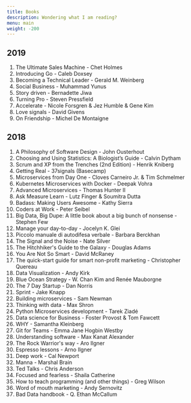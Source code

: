 ```yaml
---
title: Books
description: Wondering what I am reading?
menu: main
weight: -200
---
```


## 2019

1. The Ultimate Sales Machine - Chet Holmes
1. Introducing Go - Caleb Doxsey
1. Becoming a Technical Leader - Gerald M. Weinberg
1. Social Business - Muhammad Yunus
1. Story driven - Bernadette Jiwa
1. Turning Pro - Steven Pressfield
1. Accelerate -  Nicole Forsgren & Jez Humble & Gene Kim
1. Love signals - David Givens
1. On Friendship - Michel De Montaigne

## 2018

1. A Philosophy of Software Design - John Ousterhout
1. Choosing and Using Statistics: A Biologist’s Guide - Calvin Dytham
1. Scrum and XP from the Trenches (2nd Edition) - Henrik Kniberg
1. Getting Real - 37signals (Basecamp)
1. Microservices from Day One - Cloves Carneiro Jr. & Tim Schmelmer
1. Kubernetes Microservices with Docker - Deepak Vohra
1. Advanced Microservices - Thomas Hunter II
1. Ask Measure Learn - Lutz Finger & Soumitra Dutta
1. Badass: Making Users Awesome - Kathy Sierra
1. Coders at Work - Peter Seibel
1. Big Data, Big Dupe: A little book about a big bunch of nonsense - Stephen Few
1. Manage your day-to-day - Jocelyn K. Glei
1. Piccolo manuale di autodifesa verbale - Barbara Berckhan
1. The Signal and the Noise - Nate Silver
1. The Hitchhiker's Guide to the Galaxy - Douglas Adams
1. You Are Not So Smart - David McRaney
1. The quick-start guide for smart non-profit marketing - Christopher Quereau
1. Data Visualization - Andy Kirk
1. Blue Ocean Strategy - W. Chan Kim and Renée Mauborgne
1. The 7 Day Startup - Dan Norris
1. Sprint - Jake Knapp
1. Building microservices - Sam Newman
1. Thinking with data - Max Shron
1. Python Microservices development - Tarek Ziadé
1. Data science for Business - Foster Provost & Tom Fawcett
1. WHY - Samantha Kleinberg
1. Git for Teams - Emma Jane Hogbin Westby
1. Understanding software - Max Kanat Alexander
1. The Rock Warrior's way - Aro Ilgner
1. Espresso lessons - Arno Ilgner
1. Deep work - Cal Newport
1. Manna - Marshal Brain
1. Ted Talks - Chris Anderson
1. Focused and fearless - Shaila Catherine
1. How to teach programming (and other things) - Greg Wilson
1. Word of mouth marketing - Andy Sernovitz
1. Bad Data handbook - Q. Ethan McCallum
